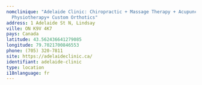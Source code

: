 ```yaml
---
nomclinique: "Adelaide Clinic: Chiropractic + Massage Therapy + Acupuncture +
  Physiotherapy+ Custom Orthotics"
address: 1 Adelaide St N, Lindsay
ville: ON K9V 4K7
pays: Canada
latitude: 43.562436641279085
longitude: 79.7021700846553
phone: (705) 320-7811
site: https://adelaideclinic.ca/
identifiant: adelaide-clinic
type: location
i18nlanguage: fr
---
```

